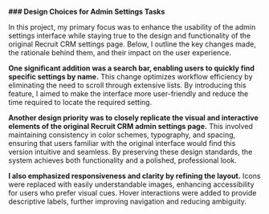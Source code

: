 **### Design Choices for Admin Settings Tasks**

In this project, my primary focus was to enhance the usability of the admin settings interface while staying true to the design and functionality of the original Recruit CRM settings page. Below, I outline the key changes made, the rationale behind them, and their impact on the user experience.

**One significant addition was a search bar, enabling users to quickly find specific settings by name.**
This change optimizes workflow efficiency by eliminating the need to scroll through extensive lists.
By introducing this feature, I aimed to make the interface more user-friendly and reduce the time required to locate the required setting.

**Another design priority was to closely replicate the visual and interactive elements of the original Recruit CRM admin settings page.**
This involved maintaining consistency in color schemes, typography, and spacing, ensuring that users familiar with the original interface would find this version intuitive and seamless.
By preserving these design standards, the system achieves both functionality and a polished, professional look.

**I also emphasized responsiveness and clarity by refining the layout.**
Icons were replaced with easily understandable images, enhancing accessibility for users who prefer visual cues. 
Hover interactions were added to provide descriptive labels, further improving navigation and reducing ambiguity.
